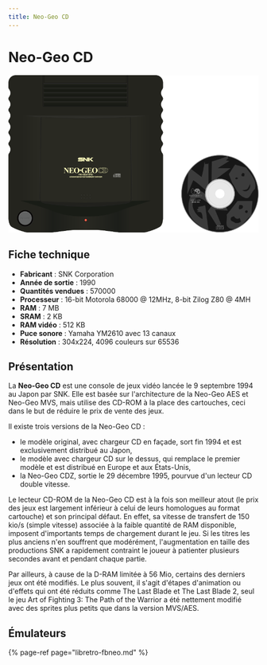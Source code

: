 ```yaml
---
title: Neo-Geo CD
---
```


# Neo-Geo CD

![](/migration-images/emulateurs/consoles-de-salon/neo-geo-cd/image%20%28132%29.png)

## Fiche technique

* **Fabricant** : SNK Corporation
* **Année de sortie** : 1990
* **Quantités vendues** : 570000
* **Processeur** : 16-bit Motorola 68000 @ 12MHz, 8-bit Zilog Z80 @ 4MH
* **RAM** : 7 MB
* **SRAM** : 2 KB
* **RAM vidéo** : 512 KB
* **Puce sonore** : Yamaha YM2610 avec 13 canaux
* **Résolution** : 304x224, 4096 couleurs sur 65536

## Présentation

La **Neo-Geo CD** est une console de jeux vidéo lancée le 9 septembre 1994 au Japon par SNK. Elle est basée sur l'architecture de la Neo-Geo AES et Neo-Geo MVS, mais utilise des CD-ROM à la place des cartouches, ceci dans le but de réduire le prix de vente des jeux.

Il existe trois versions de la Neo-Geo CD :

* le modèle original, avec chargeur CD en façade, sort fin 1994 et est exclusivement distribué au Japon,
* le modèle avec chargeur CD sur le dessus, qui remplace le premier modèle et est distribué en Europe et aux États-Unis,
* la Neo-Geo CDZ, sortie le 29 décembre 1995, pourvue d'un lecteur CD double vitesse.

Le lecteur CD-ROM de la Neo-Geo CD est à la fois son meilleur atout \(le prix des jeux est largement inférieur à celui de leurs homologues au format cartouche\) et son principal défaut. En effet, sa vitesse de transfert de 150 kio/s \(simple vitesse\) associée à la faible quantité de RAM disponible, imposent d'importants temps de chargement durant le jeu. Si les titres les plus anciens n'en souffrent que modérément, l'augmentation en taille des productions SNK a rapidement contraint le joueur à patienter plusieurs secondes avant et pendant chaque partie.

Par ailleurs, à cause de la D-RAM limitée à 56 Mio, certains des derniers jeux ont été modifiés. Le plus souvent, il s'agit d'étapes d'animation ou d'effets qui ont été réduits comme The Last Blade et The Last Blade 2, seul le jeu Art of Fighting 3: The Path of the Warrior a été nettement modifié avec des sprites plus petits que dans la version MVS/AES.

## Émulateurs

{% page-ref page="libretro-fbneo.md" %}

